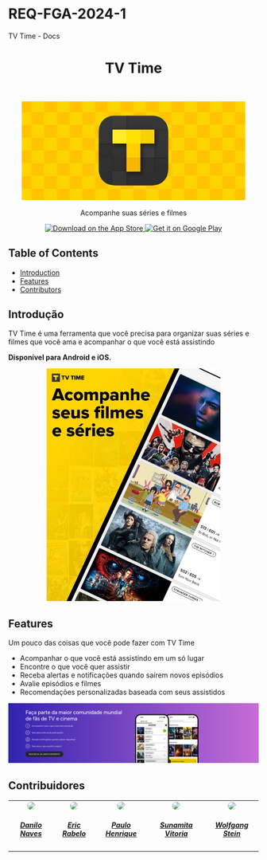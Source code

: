 # REQ-FGA-2024-1
TV Time - Docs

<h1 align="center"> TV Time </h1> <br>
<p align="center">
  <a href="https://gitpoint.co/">
    <img alt="GitPoint" title="GitPoint" src="./readme/tvtime.jpeg" width="450">
  </a>
</p>

<p align="center">
  Acompanhe suas séries e filmes
</p>

<p align="center">
  <a href="https://itunes.apple.com/us/app/gitpoint/id1251245162?mt=8">
    <img alt="Download on the App Store" title="App Store" src="http://i.imgur.com/0n2zqHD.png" width="140">
  </a>

  <a href="https://play.google.com/store/apps/details?id=com.gitpoint">
    <img alt="Get it on Google Play" title="Google Play" src="http://i.imgur.com/mtGRPuM.png" width="140">
  </a>
</p>


## Table of Contents

- [Introduction](#Introdução)
- [Features](#Features)
- [Contributors](#Contribuidores)

## Introdução

TV Time é uma ferramenta que você precisa para organizar suas séries e filmes que você ama e acompanhar o que você está assistindo

**Disponível para Android e iOS.**

<p align="center">
  <img src = "./readme/tvtime.jpg" width=350>
</p>

## Features

Um pouco das coisas que você pode fazer com TV Time

* Acompanhar o que você está assistindo em um só lugar
* Encontre o que você quer assistir
* Receba alertas e notificações quando saírem novos episódios
* Avalie episódios e filmes
* Recomendações personalizadas baseada com seus assistidos

<p align="center">
  <img src = "./readme/capa.png" width=700>
</p>



## Contribuidores

<center>
<table style="margin-left: auto; margin-right: auto;">
    <tr>
    <td align="center">
            <a href="https://github.com/DaniloNavesS">
                <img style="border-radius: 50%;"         src="https://github.com/DaniloNavesS.png" width="150px;"/>
                <h5 class="text-center">Danilo Naves</h5>
            </a>
        </td>        
        <td align="center">
            <a href="https://github.com/rabelzx">
                <img style="border-radius: 50%;"         src="https://github.com/rabelzx.png" width="150px;"/>
                <h5 class="text-center">Eric Rabelo</h5>
            </a>
        </td>            
         <td align="center">
            <a href="https://github.com/paulomh">
                <img style="border-radius: 50%;"   src="https://github.com/paulomh.png" width="150px;"/>
                <h5 class="text-center">Paulo Henrique</h5>
            </a>
        </td>
        <td align="center">
            <a href="https://github.com/Sunamit">
                <img style="border-radius: 50%;"         src="https://github.com/Sunamit.png" width="150px;"/>
                <h5 class="text-center">Sunamita Vitoria</h5>
            </a>
        </td>
        <td align="center">
            <a href="https://github.com/WolffStein">
                <img style="border-radius: 50%;"         src="https://github.com/WolffStein.png" width="150px;"/>
                <h5 class="text-center">Wolfgang Stein</h5>
        </a>
        </td>
</table>







